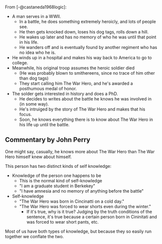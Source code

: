 From [-@castaneda1968logic]:

- A man serves in a WWII.
   - In a battle, he does something extremely heroicly, and lots of people see.
   - He then gets knocked down, loses his dog tags, rolls down a hill.
   - He wakes up later and has no memory of who he was until that point in his life.
   - He wanders off and is eventually found by another regiment who has no idea who he is.
- He winds up in a hospital and makes his way back to America to go to college.
- Meanwhile, his original troop assumes the heroic soldier died
   - (He was probably blown to smithereens, since no trace of him other than dog tags)
   - They start calling him The War Hero, and he's awarded a posthumous medal of honor.
- The solder gets interested in history and does a PhD.
   - He decides to writes about the battle he knows he was involved in (in some way).
   - He's intruiged by the story of The War Hero and makes that his focus.
   - Soon, he knows everything there is to know about The War Hero in his life 
     up until the battle.

## Commentary by John Perry
One might say, casually, he knows more about The War Hero than The War Hero 
himself knew about himself.

This person has two distinct kinds of self knowledge:

- Knowledge of the person one happens to be
   - This is the normal kind of self-knowledge
   - "I am a graduate student in Berkekey"
   - "I have amnesia and no memory of anything before the battle"
- Self-knowledge
   - "The War Hero was born in Cincinatti on a cold day."
   - "The War Hero was forced to wear shorts even during the winter."
      - If it's true, why is it true? Judging by the truth conditions of the 
        sentence, it's true because a certain person born in Cininitati and was 
        forced to wear short pants, etc.

Most of us have both types of knowledge, but because they so easily run 
together we conflate the two.
